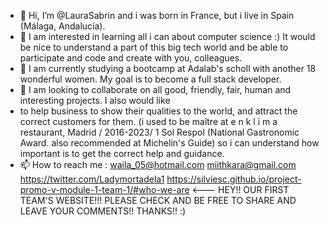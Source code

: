 - 👋 Hi, I’m @LauraSabrin and i was born in France, but i live in Spain (Málaga, Andalucía).
- 👀 I am interested in learning all i can about computer science :) It would be nice to understand a part of this big tech world and be able to participate and code and create with you, colleagues.
- 🌱 I am currently studying  a bootcamp at Adalab's scholl with another 18 wonderful women. My goal is to become a full stack developer. 
- 💞️ I am looking to collaborate on all good, friendly, fair, human and interesting projects. I also would like
- to help business to show their qualities to the world, and attract the correct customers for them. (i used to be maître at e n k l i m a restaurant, Madrid / 2016-2023/ 1 Sol Respol (National Gastronomic Award. also recommended at Michelin's Guide) so i can understand how important is to get the correct help and guidance.
- 📫 How to reach me : waila_05@hotmail.com  miithkara@gmail.com https://twitter.com/Ladymortadela1
https://silviesc.github.io/project-promo-v-module-1-team-1/#who-we-are     <--- HEY!! OUR FIRST TEAM'S WEBSITE!!! PLEASE CHECK AND BE FREE TO SHARE AND LEAVE YOUR COMMENTS!! THANKS!! :)
<!---
LauraSabrin/LauraSabrin is a ✨ special ✨ repository because its `README.md` (this file) appears on your GitHub profile.
You can click the Preview link to take a look at your changes.
--->
